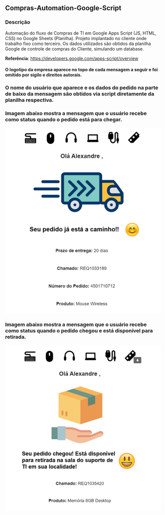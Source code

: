 ## Compras-Automation-Google-Script

### Descrição
Automação do fluxo de Compras de TI em Google Apps Script (JS, HTML, CSS) no Google Sheets (Planilha). Projeto implantado no cliente onde trabalho fixo como terceiro. Os dados utilizados são obtidos da planilha Google de controle de compras do Cliente, simulando um database.

**Referência**: https://developers.google.com/apps-script/overview

#### O logotipo da empresa aparece no topo de cada mensagem a seguir e foi omitido por sigilo e direitos autorais.

### O nome do usuário que aparece e os dados do pedido na parte de baixo da mensagem são obtidos via script diretamente da planilha respectiva.

### Imagem abaixo mostra a mensagem que o usuário recebe como status quando o pedido está para chegar. 

![alt text](https://github.com/rensilver/image-repo-github/blob/main/pedidochegando-pjt-adm-compras.PNG)

### Imagem abaixo mostra a mensagem que o usuário recebe como status quando o pedido chegou e está disponível para retirada.

![alt text](https://github.com/rensilver/image-repo-github/blob/main/pedidochegou-pjt-adm-compras.PNG)
